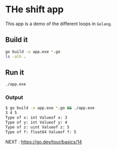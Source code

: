 # THe shift app

This app is a demo of the different loops in `Golang`.

## Build it

```bash
go build -o app.exe *.go
ls -alh .

```

## Run it

```bash
./app.exe
```

### Output

```bash
$ go build -o app.exe *.go && ./app.exe
3 4 5
Type of x: int Valueof x: 3
Type of y: int Valueof y: 4
Type of z: uint Valueof z: 5
Type of f: float64 Valueof f: 5
```


NEXT : https://go.dev/tour/basics/14